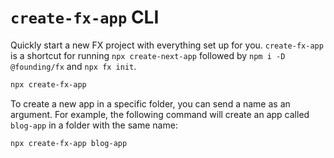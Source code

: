# `create-fx-app` CLI

Quickly start a new FX project with everything set up for you. `create-fx-app` is a shortcut for running `npx create-next-app` followed by `npm i -D @founding/fx` and `npx fx init`.

```bash
npx create-fx-app
```

To create a new app in a specific folder, you can send a name as an argument. For example, the following command will create an app called `blog-app` in a folder with the same name:

```bash
npx create-fx-app blog-app
```
